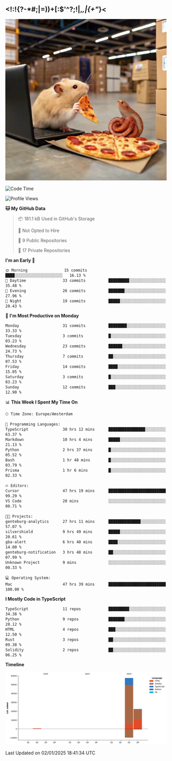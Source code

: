 ## <!:!{?-*#;|=))+[:$'^?;!|,_,|{\+"_}<

![hamster is coding in front of pc at warehouse. and then, squid eats the pizza](/public/image/0.gif)

<!--START_SECTION:waka-->
![Code Time](http://img.shields.io/badge/Code%20Time-149%20hrs%2035%20mins-blue)

![Profile Views](http://img.shields.io/badge/Profile%20Views-1-blue)

**🐱 My GitHub Data** 

> 📦 181.1 kB Used in GitHub's Storage 
 > 
> 🚫 Not Opted to Hire
 > 
> 📜 9 Public Repositories 
 > 
> 🔑 17 Private Repositories 
 > 
**I'm an Early 🐤** 

```text
🌞 Morning                15 commits          ████░░░░░░░░░░░░░░░░░░░░░   16.13 % 
🌆 Daytime                33 commits          █████████░░░░░░░░░░░░░░░░   35.48 % 
🌃 Evening                26 commits          ███████░░░░░░░░░░░░░░░░░░   27.96 % 
🌙 Night                  19 commits          █████░░░░░░░░░░░░░░░░░░░░   20.43 % 
```
📅 **I'm Most Productive on Monday** 

```text
Monday                   31 commits          ████████░░░░░░░░░░░░░░░░░   33.33 % 
Tuesday                  3 commits           █░░░░░░░░░░░░░░░░░░░░░░░░   03.23 % 
Wednesday                23 commits          ██████░░░░░░░░░░░░░░░░░░░   24.73 % 
Thursday                 7 commits           ██░░░░░░░░░░░░░░░░░░░░░░░   07.53 % 
Friday                   14 commits          ████░░░░░░░░░░░░░░░░░░░░░   15.05 % 
Saturday                 3 commits           █░░░░░░░░░░░░░░░░░░░░░░░░   03.23 % 
Sunday                   12 commits          ███░░░░░░░░░░░░░░░░░░░░░░   12.90 % 
```


📊 **This Week I Spent My Time On** 

```text
🕑︎ Time Zone: Europe/Amsterdam

💬 Programming Languages: 
TypeScript               30 hrs 12 mins      ████████████████░░░░░░░░░   63.37 % 
Markdown                 10 hrs 4 mins       █████░░░░░░░░░░░░░░░░░░░░   21.13 % 
Python                   2 hrs 37 mins       █░░░░░░░░░░░░░░░░░░░░░░░░   05.52 % 
Bash                     1 hr 48 mins        █░░░░░░░░░░░░░░░░░░░░░░░░   03.79 % 
Prisma                   1 hr 6 mins         █░░░░░░░░░░░░░░░░░░░░░░░░   02.33 % 

🔥 Editors: 
Cursor                   47 hrs 19 mins      █████████████████████████   99.29 % 
VS Code                  20 mins             ░░░░░░░░░░░░░░░░░░░░░░░░░   00.71 % 

🐱‍💻 Projects: 
genteburg-analytics      27 hrs 11 mins      ██████████████░░░░░░░░░░░   57.07 % 
silvershield             9 hrs 49 mins       █████░░░░░░░░░░░░░░░░░░░░   20.61 % 
gba-alert                6 hrs 40 mins       ████░░░░░░░░░░░░░░░░░░░░░   14.00 % 
genteburg-notification   3 hrs 48 mins       ██░░░░░░░░░░░░░░░░░░░░░░░   07.99 % 
Unknown Project          9 mins              ░░░░░░░░░░░░░░░░░░░░░░░░░   00.33 % 

💻 Operating System: 
Mac                      47 hrs 39 mins      █████████████████████████   100.00 % 
```

**I Mostly Code in TypeScript** 

```text
TypeScript               11 repos            █████████░░░░░░░░░░░░░░░░   34.38 % 
Python                   9 repos             ███████░░░░░░░░░░░░░░░░░░   28.12 % 
HTML                     4 repos             ███░░░░░░░░░░░░░░░░░░░░░░   12.50 % 
Rust                     3 repos             ██░░░░░░░░░░░░░░░░░░░░░░░   09.38 % 
Solidity                 2 repos             ██░░░░░░░░░░░░░░░░░░░░░░░   06.25 % 
```



**Timeline**

![Lines of Code chart](https://raw.githubusercontent.com/yosui/yosui/master/assets/bar_graph.png)


 Last Updated on 02/01/2025 18:41:34 UTC
<!--END_SECTION:waka-->
